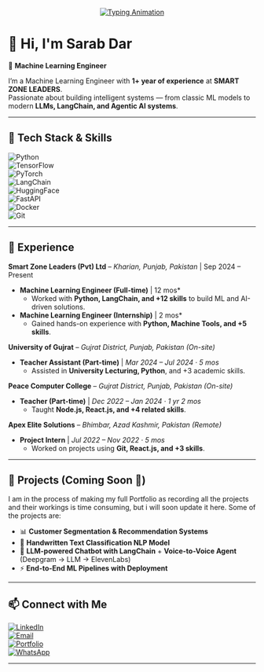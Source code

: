 <!-- Typing SVG Banner -->
<p align="center">
  <a href="https://github.com/YOUR_GITHUB_ID">
    <img src="https://readme-typing-svg.demolab.com?font=Fira+Code&weight=500&size=24&pause=1000&color=3EB489&center=true&vCenter=true&width=600&lines=Machine+Learning+Engineer;AI+%26+LLM+Explorer;Python+%7C+LangChain+%7C+Agentic+Systems;Always+Learning+Always+Building" alt="Typing Animation" />
  </a>
</p>

# 👋 Hi, I'm Sarab Dar  

🤖 **Machine Learning Engineer**

I’m a Machine Learning Engineer with **1+ year of experience** at **SMART ZONE LEADERS**.  
Passionate about building intelligent systems — from classic ML models to modern **LLMs, LangChain, and Agentic AI systems**.  

---

## 🔧 Tech Stack & Skills  

![Python](https://img.shields.io/badge/Python-3776AB?style=for-the-badge&logo=python&logoColor=white)  
![TensorFlow](https://img.shields.io/badge/TensorFlow-FF6F00?style=for-the-badge&logo=tensorflow&logoColor=white)  
![PyTorch](https://img.shields.io/badge/PyTorch-EE4C2C?style=for-the-badge&logo=pytorch&logoColor=white)  
![LangChain](https://img.shields.io/badge/LangChain-1C3C3C?style=for-the-badge&logoColor=white)  
![HuggingFace](https://img.shields.io/badge/HuggingFace-FEC601?style=for-the-badge&logo=huggingface&logoColor=black)  
![FastAPI](https://img.shields.io/badge/FastAPI-009688?style=for-the-badge&logo=fastapi&logoColor=white)  
![Docker](https://img.shields.io/badge/Docker-2496ED?style=for-the-badge&logo=docker&logoColor=white)  
![Git](https://img.shields.io/badge/Git-F05032?style=for-the-badge&logo=git&logoColor=white)  

---

## 🚀 Experience  

**Smart Zone Leaders (Pvt) Ltd** – *Kharian, Punjab, Pakistan*  | Sep 2024 – Present
- **Machine Learning Engineer (Full-time)** | 12 mos*  
  - Worked with **Python, LangChain, and +12 skills** to build ML and AI-driven solutions.  
- **Machine Learning Engineer (Internship)** | 2 mos*  
  - Gained hands-on experience with **Python, Machine Tools, and +5 skills**.  

**University of Gujrat** – *Gujrat District, Punjab, Pakistan (On-site)*  
- **Teacher Assistant (Part-time)** | *Mar 2024 – Jul 2024 · 5 mos*  
  - Assisted in **University Lecturing, Python**, and +3 academic skills.  

**Peace Computer College** – *Gujrat District, Punjab, Pakistan (On-site)*  
- **Teacher (Part-time)** | *Dec 2022 – Jan 2024 · 1 yr 2 mos*  
  - Taught **Node.js, React.js, and +4 related skills**.  

**Apex Elite Solutions** – *Bhimbar, Azad Kashmir, Pakistan (Remote)*  
- **Project Intern** | *Jul 2022 – Nov 2022 · 5 mos*  
  - Worked on projects using **Git, React.js, and +3 skills**.  

---

## 📂 Projects (Coming Soon 🚧)  
I am in the process of making my full Portfolio as recording all the projects and their workings is time consuming, but i will soon update it here. 
Some of the projects are:
- 📊 **Customer Segmentation & Recommendation Systems**  
- 🧠 **Handwritten Text Classification NLP Model**  
- 🤖 **LLM-powered Chatbot with LangChain** + **Voice-to-Voice Agent** (Deepgram → LLM → ElevenLabs)  
- ⚡ **End-to-End ML Pipelines with Deployment**  

---


## 📫 Connect with Me  

[![LinkedIn](https://img.shields.io/badge/LinkedIn-0A66C2?style=for-the-badge&logo=linkedin&logoColor=white)](https://www.linkedin.com/in/sarab-dar/)  
[![Email](https://img.shields.io/badge/Email-D14836?style=for-the-badge&logo=gmail&logoColor=white)](mailto:darsarab421@gmail.com)  
[![Portfolio](https://img.shields.io/badge/Portfolio-000000?style=for-the-badge&logo=vercel&logoColor=white)](https://sarabdar.netlify.app)  
[![WhatsApp](https://img.shields.io/badge/WhatsApp-25D366?style=for-the-badge&logo=whatsapp&logoColor=white)](https://wa.me/923117958055)  

--- 
